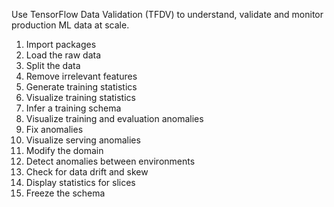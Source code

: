 Use TensorFlow Data Validation (TFDV) to understand, validate and monitor production ML data at scale.

1. Import packages
1. Load the raw data
1. Split the data
1. Remove irrelevant features
1. Generate training statistics
1. Visualize training statistics
1. Infer a training schema
1. Visualize training and evaluation anomalies
1. Fix anomalies
1. Visualize serving anomalies
1. Modify the domain
1. Detect anomalies between environments
1. Check for data drift and skew
1. Display statistics for slices
1. Freeze the schema